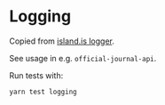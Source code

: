 # Logging

Copied from [island.is logger](https://github.com/island-is/island.is/tree/main/libs/logging).

See usage in e.g. `official-journal-api`.

Run tests with:

```bash
yarn test logging
```
